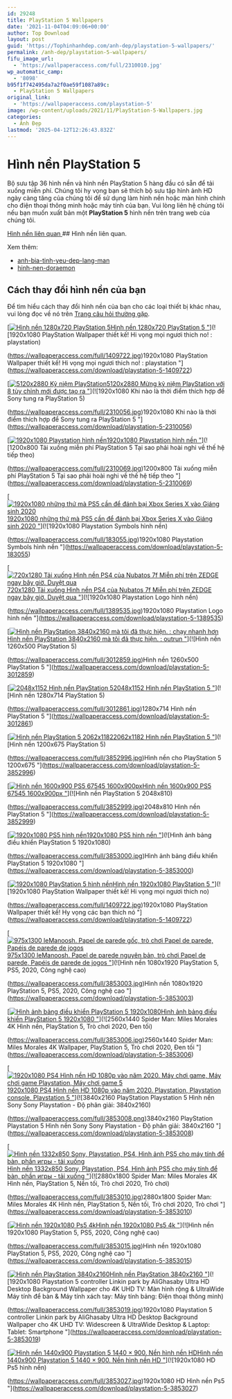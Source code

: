 ```yaml
---
id: 29248
title: PlayStation 5 Wallpapers
date: '2021-11-04T04:09:06+00:00'
author: Top Download
layout: post
guid: 'https://Tophinhanhdep.com/anh-dep/playstation-5-wallpapers/'
permalink: /anh-dep/playstation-5-wallpapers/
fifu_image_url:
  - 'https://wallpaperaccess.com/full/2310010.jpg'
wp_automatic_camp:
  - '8098'
b95f1f742495da7a2f0ae59f1087a89c:
  - PlayStation 5 Wallpapers
original_link:
  - 'https://wallpaperaccess.com/playstation-5'
image: /wp-content/uploads/2021/11/PlayStation-5-Wallpapers.jpg
categories:
  - Ảnh Đẹp
lastmod: '2025-04-12T12:26:43.832Z'
---
```

# Hình nền PlayStation 5

Bộ sưu tập 36 hình nền và hình nền PlayStation 5 hàng đầu có sẵn để tải xuống miễn phí. Chúng tôi hy vọng bạn sẽ thích bộ sưu tập hình ảnh HD ngày càng tăng của chúng tôi để sử dụng làm hình nền hoặc màn hình chính cho điện thoại thông minh hoặc máy tính của bạn. Vui lòng liên hệ chúng tôi nếu bạn muốn xuất bản một **PlayStation 5** hình nền trên trang web của chúng tôi.

[Hình nền liên quan ](#related) ## Hình nền liên quan.

   
 Xem thêm:

   
- [anh-bia-tinh-yeu-dep-lang-man](https://tophinhanhdep.com/anh-bia/anh-bia-tinh-yeu-dep-lang-man/)
- [hinh-nen-doraemon](https://tophinhanhdep.com/hinh-nen-dep/hinh-nen-doraemon/)

## Cách thay đổi hình nền của bạn

Để tìm hiểu cách thay đổi hình nền của bạn cho các loại thiết bị khác nhau, vui lòng đọc về nó trên [Trang câu hỏi thường gặp](https://tophinhanhdep.com/faq/).

  
[[![Hình nền 1280x720 PlayStation 5](https://wallpaperaccess.com/full/2310010.jpg)Hình nền 1280x720 PlayStation 5 "](https://wallpaperaccess.com/download/playstation-5-2310010)](![1920x1080 PlayStation Wallpaper thiết kế!  Hi vọng mọi ngươi thich no!  : playstation)

(https://wallpaperaccess.com/full/1409722.jpg)1920x1080 PlayStation Wallpaper thiết kế! Hi vọng mọi ngươi thich no! : playstation "](https://wallpaperaccess.com/download/playstation-5-1409722)

[[![5120x2880 Kỷ niệm PlayStation](https://wallpaperaccess.com/full/2310034.png)5120x2880 Mừng kỷ niệm PlayStation với 8 tùy chỉnh mới được tạo ra "](https://wallpaperaccess.com/download/playstation-5-2310034)](![1920x1080 Khi nào là thời điểm thích hợp để Sony tung ra PlayStation 5)

(https://wallpaperaccess.com/full/2310056.jpg)1920x1080 Khi nào là thời điểm thích hợp để Sony tung ra PlayStation 5 "](https://wallpaperaccess.com/download/playstation-5-2310056)

[[![1920x1080 Playstation hình nền](https://wallpaperaccess.com/full/2310059.jpg)1920x1080 Playstation hình nền "](https://wallpaperaccess.com/download/playstation-5-2310059)](![1200x800 Tải xuống miễn phí PlayStation 5 Tại sao phải hoài nghi về thế hệ tiếp theo)

(https://wallpaperaccess.com/full/2310069.jpg)1200x800 Tải xuống miễn phí PlayStation 5 Tại sao phải hoài nghi về thế hệ tiếp theo "](https://wallpaperaccess.com/download/playstation-5-2310069)

[[![1920x1080 những thứ mà PS5 cần để đánh bại Xbox Series X vào Giáng sinh 2020](https://wallpaperaccess.com/full/1842277.jpg)1920x1080 những thứ mà PS5 cần để đánh bại Xbox Series X vào Giáng sinh 2020 "](https://wallpaperaccess.com/download/playstation-5-1842277)](![1920x1080 Playstation Symbols hình nền)

(https://wallpaperaccess.com/full/183055.jpg)1920x1080 Playstation Symbols hình nền "](https://wallpaperaccess.com/download/playstation-5-183055)

[[![720x1280 Tải xuống Hình nền PS4 của Nubatos 7f Miễn phí trên ZEDGE ngay bây giờ.  Duyệt qua](https://wallpaperaccess.com/full/2310079.jpg)720x1280 Tải xuống Hình nền PS4 của Nubatos 7f Miễn phí trên ZEDGE ngay bây giờ. Duyệt qua "](https://wallpaperaccess.com/download/playstation-5-2310079)](![1920x1080 Playstation Logo hình nền)

(https://wallpaperaccess.com/full/1389535.jpg)1920x1080 Playstation Logo hình nền "](https://wallpaperaccess.com/download/playstation-5-1389535)

[[![Hình nền PlayStation 3840x2160 mà tôi đã thực hiện.  : chạy nhanh hơn](https://wallpaperaccess.com/full/2310089.png)Hình nền PlayStation 3840x2160 mà tôi đã thực hiện. : outrun "](https://wallpaperaccess.com/download/playstation-5-2310089)](![Hình nền 1260x500 PlayStation 5)

(https://wallpaperaccess.com/full/3012859.jpg)Hình nền 1260x500 PlayStation 5 "](https://wallpaperaccess.com/download/playstation-5-3012859)

[[![2048x1152 Hình nền PlayStation 5](https://wallpaperaccess.com/full/3012860.jpg)2048x1152 Hình nền PlayStation 5 "](https://wallpaperaccess.com/download/playstation-5-3012860)](![Hình nền 1280x714 PlayStation 5)

(https://wallpaperaccess.com/full/3012861.jpg)1280x714 Hình nền PlayStation 5 "](https://wallpaperaccess.com/download/playstation-5-3012861)

[[![Hình nền PlayStation 5 2062x1182](https://wallpaperaccess.com/full/3012890.jpg)2062x1182 Hình nền PlayStation 5 "](https://wallpaperaccess.com/download/playstation-5-3012890)](![Hình nền 1200x675 PlayStation 5)

(https://wallpaperaccess.com/full/3852996.jpg)Hình nền cho PlayStation 5 1200x675 "](https://wallpaperaccess.com/download/playstation-5-3852996)

[[![Hình nền 1600x900 PS5 67545 1600x900px](https://wallpaperaccess.com/full/1842106.jpg)Hình nền 1600x900 PS5 67545 1600x900px "](https://wallpaperaccess.com/download/playstation-5-1842106)](![Hình nền PlayStation 5 2048x810)

(https://wallpaperaccess.com/full/3852999.jpg)2048x810 Hình nền PlayStation 5 "](https://wallpaperaccess.com/download/playstation-5-3852999)

[[![1920x1080 PS5 hình nền](https://wallpaperaccess.com/full/1842111.jpg)1920x1080 PS5 hình nền "](https://wallpaperaccess.com/download/playstation-5-1842111)](![Hình ảnh bảng điều khiển PlayStation 5 1920x1080)

(https://wallpaperaccess.com/full/3853000.jpg)Hình ảnh bảng điều khiển PlayStation 5 1920x1080 "](https://wallpaperaccess.com/download/playstation-5-3853000)

[[![1920x1080 PlayStation 5 hình nền](https://wallpaperaccess.com/full/3853001.jpg)Hình nền 1920x1080 PlayStation 5 "](https://wallpaperaccess.com/download/playstation-5-3853001)](![1920x1080 PlayStation Wallpaper thiết kế!  Hi vọng mọi ngươi thich no)

(https://wallpaperaccess.com/full/1409722.jpg)1920x1080 PlayStation Wallpaper thiết kế! Hy vọng các bạn thích nó "](https://wallpaperaccess.com/download/playstation-5-1409722)

[[![975x1300 leManoosh.  Papel de parede gốc, trò chơi Papel de parede, Papéis de parede de jogos](https://wallpaperaccess.com/full/3853002.jpg)975x1300 leManoosh. Papel de parede nguyên bản, trò chơi Papel de parede, Papéis de parede de jogos "](https://wallpaperaccess.com/download/playstation-5-3853002)](![Hình nền 1080x1920 PlayStation 5, PS5, 2020, Công nghệ cao)

(https://wallpaperaccess.com/full/3853003.jpg)Hình nền 1080x1920 PlayStation 5, PS5, 2020, Công nghệ cao "](https://wallpaperaccess.com/download/playstation-5-3853003)

[[![Hình ảnh bảng điều khiển PlayStation 5 1920x1080](https://wallpaperaccess.com/full/3853005.jpg)Hình ảnh bảng điều khiển PlayStation 5 1920x1080 "](https://wallpaperaccess.com/download/playstation-5-3853005)](![2560x1440 Spider Man: Miles Morales 4K Hình nền, PlayStation 5, Trò chơi 2020, Đen tối)

(https://wallpaperaccess.com/full/3853006.jpg)2560x1440 Spider Man: Miles Morales 4K Wallpaper, PlayStation 5, Trò chơi 2020, Đen tối "](https://wallpaperaccess.com/download/playstation-5-3853006)

[[![1920x1080 PS4 Hình nền HD 1080p vào năm 2020. Máy chơi game, Máy chơi game Playstation, Máy chơi game 5](https://wallpaperaccess.com/full/3853007.jpg)1920x1080 PS4 Hình nền HD 1080p vào năm 2020. Playstation, Playstation console, Playstation 5 "](https://wallpaperaccess.com/download/playstation-5-3853007)](![3840x2160 PlayStation Playstation 5 Hình nền Sony Sony Playstation - Độ phân giải: 3840x2160)

(https://wallpaperaccess.com/full/3853008.png)3840x2160 PlayStation Playstation 5 Hình nền Sony Sony Playstation - Độ phân giải: 3840x2160 "](https://wallpaperaccess.com/download/playstation-5-3853008)

[[![Hình nền 1332x850 Sony, Playstation, PS4, Hình ảnh PS5 cho máy tính để bàn, phần игры - tải xuống](https://wallpaperaccess.com/full/3853009.jpg)Hình nền 1332x850 Sony, Playstation, PS4, Hình ảnh PS5 cho máy tính để bàn, phần игры - tải xuống "](https://wallpaperaccess.com/download/playstation-5-3853009)](![2880x1800 Spider Man: Miles Morales 4K Hình nền, PlayStation 5, Nền tối, Trò chơi 2020, Trò chơi)

(https://wallpaperaccess.com/full/3853010.jpg)2880x1800 Spider Man: Miles Morales 4K Hình nền, PlayStation 5, Nền tối, Trò chơi 2020, Trò chơi "](https://wallpaperaccess.com/download/playstation-5-3853010)

[[![Hình nền 1920x1080 Ps5 4k](https://wallpaperaccess.com/full/3837462.jpg)Hình nền 1920x1080 Ps5 4k "](https://wallpaperaccess.com/download/playstation-5-3837462)](![Hình nền 1920x1080 PlayStation 5, PS5, 2020, Công nghệ cao)

(https://wallpaperaccess.com/full/3853015.jpg)Hình nền 1920x1080 PlayStation 5, PS5, 2020, Công nghệ cao "](https://wallpaperaccess.com/download/playstation-5-3853015)

[[![Hình nền PlayStation 3840x2160](https://wallpaperaccess.com/full/2524094.jpg)Hình nền PlayStation 3840x2160 "](https://wallpaperaccess.com/download/playstation-5-2524094)](![1920x1080 Playstation 5 controller Linkin park by AliGhasaby Ultra HD Desktop Background Wallpaper cho 4K UHD TV: Màn hình rộng & UltraWide Máy tính để bàn & Máy tính xách tay: Máy tính bảng: Điện thoại thông minh)

(https://wallpaperaccess.com/full/3853019.jpg)1920x1080 Playstation 5 controller Linkin park by AliGhasaby Ultra HD Desktop Background Wallpaper cho 4K UHD TV: Widescreen &amp; UltraWide Desktop &amp; Laptop: Tablet: Smartphone "](https://wallpaperaccess.com/download/playstation-5-3853019)

[[![Hình nền 1440x900 Playstation 5 1440 × 900.  Nền hình nền HD](https://wallpaperaccess.com/full/3853023.jpg)Hình nền 1440x900 Playstation 5 1440 × 900. Nền hình nền HD "](https://wallpaperaccess.com/download/playstation-5-3853023)](![1920x1080 HD Ps5 hình nền)

(https://wallpaperaccess.com/full/3853027.jpg)1920x1080 HD Hình nền Ps5 "](https://wallpaperaccess.com/download/playstation-5-3853027)
